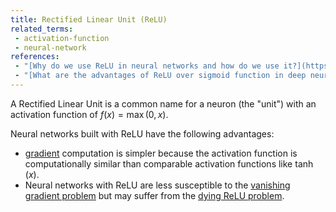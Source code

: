```yaml
---
title: Rectified Linear Unit (ReLU)
related_terms:
 - activation-function
 - neural-network
references:
 - "[Why do we use ReLU in neural networks and how do we use it?](https://stats.stackexchange.com/questions/226923/why-do-we-use-relu-in-neural-networks-and-how-do-we-use-it)"
 - "[What are the advantages of ReLU over sigmoid function in deep neural networks?](https://stats.stackexchange.com/questions/126238/what-are-the-advantages-of-relu-over-sigmoid-function-in-deep-neural-networks)"
---
```

A Rectified Linear Unit is a common name for a neuron (the "unit")
with an activation function of $f(x) = \max(0,x)$.

Neural networks built with ReLU have the following advantages:

 - [gradient][1] computation is simpler because the activation
 function is computationally similar than comparable activation
 functions like $\tanh(x)$.
 - Neural networks with ReLU are less susceptible to
 the [vanishing gradient problem][2] but may suffer from
 the [dying ReLU problem][3].

 [1]: /terms/gradient/
 [2]: /terms/vanishing-gradient-problem/
 [3]: /terms/dying-relu/